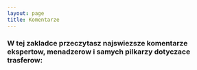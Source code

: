 ```yaml
---
layout: page
title: Komentarze
---
```


### W tej zakladce przeczytasz najswiezsze komentarze ekspertow, menadzerow i samych pilkarzy dotyczace trasferow: ###
